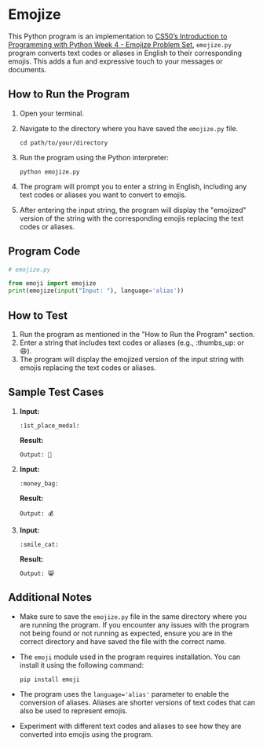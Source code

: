 # Emojize

This Python program is an implementation to [CS50’s Introduction to Programming with Python Week 4 - Emojize Problem Set](https://cs50.harvard.edu/python/2022/psets/4/emojize/), `emojize.py` program converts text codes or aliases in English to their corresponding emojis. This adds a fun and expressive touch to your messages or documents.

## How to Run the Program

1. Open your terminal.
2. Navigate to the directory where you have saved the `emojize.py` file.

   ```
   cd path/to/your/directory
   ```

3. Run the program using the Python interpreter:

   ```
   python emojize.py
   ```

4. The program will prompt you to enter a string in English, including any text codes or aliases you want to convert to emojis.

5. After entering the input string, the program will display the "emojized" version of the string with the corresponding emojis replacing the text codes or aliases.

## Program Code

```python
# emojize.py

from emoji import emojize
print(emojize(input("Input: "), language='alias'))
```

## How to Test

1. Run the program as mentioned in the "How to Run the Program" section.
2. Enter a string that includes text codes or aliases (e.g., :thumbs_up: or :smile:).
3. The program will display the emojized version of the input string with emojis replacing the text codes or aliases.

## Sample Test Cases

1. **Input:**
   ```
   :1st_place_medal:
   ```
   **Result:**
   ```
   Output: 🥇
   ```

2. **Input:**
   ```
   :money_bag:
   ```
   **Result:**
   ```
   Output: 💰
   ```

3. **Input:**
   ```
   :smile_cat:
   ```
   **Result:**
   ```
   Output: 😸
   ```

## Additional Notes

- Make sure to save the `emojize.py` file in the same directory where you are running the program. If you encounter any issues with the program not being found or not running as expected, ensure you are in the correct directory and have saved the file with the correct name.
- The `emoji` module used in the program requires installation. You can install it using the following command:

  ```
  pip install emoji
  ```

- The program uses the `language='alias'` parameter to enable the conversion of aliases. Aliases are shorter versions of text codes that can also be used to represent emojis.
- Experiment with different text codes and aliases to see how they are converted into emojis using the program.